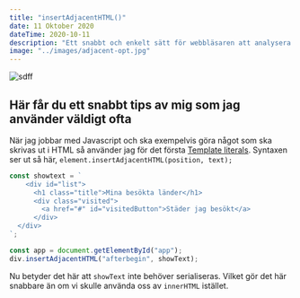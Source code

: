 ```yaml
---
title: "insertAdjacentHTML()"
date: 11 Oktober 2020
dateTime: 2020-10-11
description: "Ett snabbt och enkelt sätt för webbläsaren att analysera HTML"
image: "../images/adjacent-opt.jpg"
---
```


<!-- markdownlint-disable MD033 -->

![sdff](../images/adjacent-opt.jpg)

## Här får du ett snabbt tips av mig som jag använder väldigt ofta

När jag jobbar med Javascript och ska exempelvis göra något som ska skrivas ut i HTML så använder jag
för det första <a href="https://developer.mozilla.org/en-US/docs/Web/JavaScript/Reference/Template_literals" class="link-border">Template literals</a>.
Syntaxen ser ut så här, `element.insertAdjacentHTML(position, text);`

```javascript
const showtext = `
    <div id="list">
      <h1 class="title">Mina besökta länder</h1>
      <div class="visited">
        <a href="#" id="visitedButton">Städer jag besökt</a>
      </div>
  </div>
`;

const app = document.getElementById("app");
div.insertAdjacentHTML("afterbegin", showText);
```

Nu betyder det här att `showText` inte behöver serialiseras. Vilket gör det här snabbare än om vi skulle använda oss av `innerHTML` istället.
